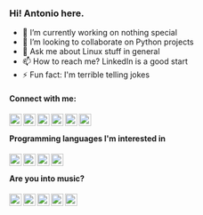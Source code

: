 ### Hi! Antonio here.

- 🔭 I’m currently working on nothing special
- 👯 I’m looking to collaborate on Python projects
- 💬 Ask me about Linux stuff in general
- 📫 How to reach me? LinkedIn is a good start
- ⚡ Fun fact: I'm terrible telling jokes

#### Connect with me:

[<img align="left" alt="accdias | LinkedIn"      width="22px" src="https://cdn.jsdelivr.net/npm/simple-icons@latest/icons/linkedin.svg" />][in]
[<img align="left" alt="accdias | GitHub"        width="22px" src="https://cdn.jsdelivr.net/npm/simple-icons@latest/icons/github.svg" />][gh]
[<img align="left" alt="accdias | GitLab"        width="22px" src="https://cdn.jsdelivr.net/npm/simple-icons@latest/icons/gitlab.svg" />][gl]
[<img align="left" alt="accdias | StackOverflow" width="22px" src="https://cdn.jsdelivr.net/npm/simple-icons@latest/icons/stackoverflow.svg" />][so]
[<img align="left" alt="diasacc | Twitter"       width="22px" src="https://cdn.jsdelivr.net/npm/simple-icons@latest/icons/twitter.svg" />][tw]
[<img align="left" alt="theaccdias | Instagram"  width="22px" src="https://cdn.jsdelivr.net/npm/simple-icons@latest/icons/instagram.svg" />][ig]

<br />

#### Programming languages I'm interested in

[<img align="left" alt="Python"                  width="22px" src="https://cdn.jsdelivr.net/npm/simple-icons@latest/icons/python.svg" />][py]
[<img align="left" alt="Go"                      width="22px" src="https://cdn.jsdelivr.net/npm/simple-icons@latest/icons/go.svg" />][go]
[<img align="left" alt="Rust"                    width="22px" src="https://cdn.jsdelivr.net/npm/simple-icons@latest/icons/rust.svg" />][ru]
[<img align="left" alt="Javascript"              width="22px" src="https://cdn.jsdelivr.net/npm/simple-icons@latest/icons/javascript.svg" />][js]

<br />

#### Are you into music?

[<img align="left" alt="accdias | Deezer"        width="22px" src="https://cdn.jsdelivr.net/npm/simple-icons@latest/icons/deezer.svg" />][de]
[<img align="left" alt="accdias | YT Music"      width="22px" src="https://cdn.jsdelivr.net/npm/simple-icons@latest/icons/youtubemusic.svg" />][ym]
[<img align="left" alt="accdias | Spotify"       width="22px" src="https://cdn.jsdelivr.net/npm/simple-icons@latest/icons/spotify.svg" />][sf]
[<img align="left" alt="diasacc | Last.FM"       width="22px" src="https://cdn.jsdelivr.net/npm/simple-icons@latest/icons/lastfm.svg" />][lf]
[<img align="left" alt="accdias | Soundcloud"    width="22px" src="https://cdn.jsdelivr.net/npm/simple-icons@latest/icons/soundcloud.svg" />][sc]

<!-- Programming languages -->
[py]: https://python.org
[go]: https://golang.org
[ru]: https://rust-lang.org
[js]: https://javascript.com

<!-- Profiles -->
[in]: https://linkedin.com/in/accdias
[so]: https://stackoverflow.com/users/6789321/accdias
[gh]: https://github.com/accdias
[gl]: https://gitlab.com/accdias
[ad]: https://advocato.org/accdias
[tw]: https://twitter.com/diasacc
[ig]: https://instagram.com/theaccdias

<!-- Music -->
[de]: https://deezer.com/us/profile/823291707
[sf]: https://open.spotify.com/user/accdias
[ym]: https://music.youtube.com
[sc]: https://soundcloud.com/accdias
[lf]: https://last.fm/diasacc
